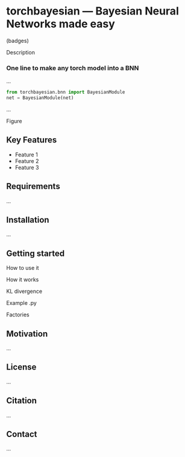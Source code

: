# torchbayesian — Bayesian Neural Networks made easy

(badges)

Description

### One line to make any torch model into a BNN

...

```python
from torchbayesian.bnn import BayesianModule
net = BayesianModule(net)
```

...

Figure


## Key Features

- Feature 1
- Feature 2
- Feature 3

## Requirements

...

## Installation

...

## Getting started

How to use it

How it works

KL divergence

Example .py

Factories

## Motivation

...

## License

...

## Citation

...

## Contact

...
